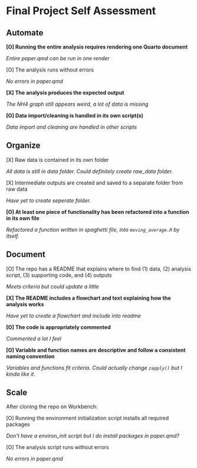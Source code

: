 # Final Project Self Assessment

## Automate

**[O] Running the entire analysis requires rendering one Quarto document**

*Entire paper.qmd can be run in one render*

[O] The analysis runs without errors

*No errors in paper.qmd*

**[X] The analysis produces the expected output**

*The NH4 graph still appears weird, a lot of data is missing*

**[O] Data import/cleaning is handled in its own script(s)**

*Data import and cleaning are handled in other scripts*

## Organize

[X] Raw data is contained in its own folder

*All data is still in data folder. Could definitely create raw_data folder.*

[X] Intermediate outputs are created and saved to a separate folder from raw data

*Have yet to create seperate folder.*

**[O] At least one piece of functionality has been refactored into a function in its own file**

*Refactored a function written in spaghetti file, into `moving_average.R` by itself.*

## Document

[O] The repo has a README that explains where to find (1) data, (2) analysis script, (3) supporting code, and (4) outputs

*Meets criteria but could update a little*

**[X] The README includes a flowchart and text explaining how the analysis works**

*Have yet to create a flowchart and include into readme*

**[O] The code is appropriately commented**

*Commented a lot I feel*

**[O] Variable and function names are descriptive and follow a consistent naming convention**

*Variables and functions fit criteria. Could actually change `zapply()` but I kinda like it.*

## Scale

After cloning the repo on Workbench:

[O] Running the environment initialization script installs all required packages

*Don't have a environ_init script but I do install packages in paper.qmd?*

[O] The analysis script runs without errors

*No errors in paper.qmd*
